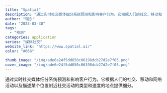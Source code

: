 ```yaml
---
title: "Spatial"
description: "通过实时社交媒体细分系统预测和影响客户行为。它根据人们的社交、移动和网络活动以及描述某个位置附近社交活动的类型和速度的地"
author: "瑞东"
date: "2023-03-30"
tags:
  - "预测"
categories: application
series: "媒体社交"
website_link: "https://www.spatial.ai/"
color: "#666"

thumb_image: "/img/ade6e24f5dd050c06198dcb27d2e7f05.png"
cover_image: "/img/ade6e24f5dd050c06198dcb27d2e7f05.png"
---
```


通过实时社交媒体细分系统预测和影响客户行为。它根据人们的社交、移动和网络活动以及描述某个位置附近社交活动的类型和速度的地点提供细分。
